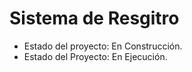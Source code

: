 <h1>Sistema de Resgitro</h1>

- Estado del proyecto: En Construcción.
- Estado del Proyecto: En Ejecución.

